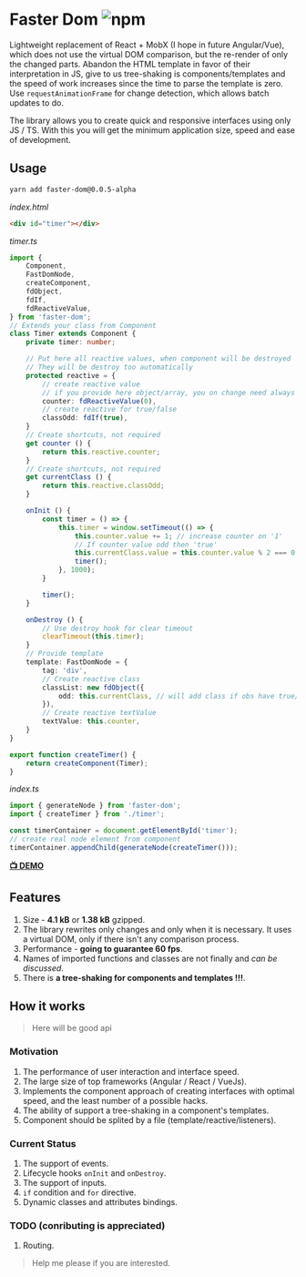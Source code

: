 # Faster Dom ![npm](https://img.shields.io/npm/v/faster-dom.svg)

Lightweight replacement of React + MobX (I hope in future Angular/Vue), which does not use the virtual DOM comparison, but the re-render of only the changed parts. Abandon the HTML template in favor of their interpretation in JS, give to us tree-shaking is components/templates and the speed of work increases since the time to parse the template is zero. Use `requestAnimationFrame` for change detection, which allows batch updates to do.

The library allows you to create quick and responsive interfaces using only JS / TS. With this you will get the minimum application size, speed and ease of development.

## Usage
```sh
yarn add faster-dom@0.0.5-alpha
```

*index.html*
```html
<div id="timer"></div>
```

*timer.ts*
```ts
import {
    Component,
    FastDomNode,
    createComponent,
    fdObject,
    fdIf,
    fdReactiveValue,
} from 'faster-dom';
// Extends your class from Component
class Timer extends Component {
    private timer: number;

    // Put here all reactive values, when component will be destroyed
    // They will be destroy too automatically
    protected reactive = {
        // create reactive value
        // if you provide here object/array, you on change need always return new one, not link on previous
        counter: fdReactiveValue(0),
        // create reactive for true/false
        classOdd: fdIf(true),
    }
    // Create shortcuts, not required
    get counter () {
        return this.reactive.counter;
    }
    // Create shortcuts, not required
    get currentClass () {
        return this.reactive.classOdd;
    }

    onInit () {
        const timer = () => {
            this.timer = window.setTimeout(() => {
                this.counter.value += 1; // increase counter on '1'
                // If counter value odd then 'true'
                this.currentClass.value = this.counter.value % 2 === 0 ? true : false;
                timer();
            }, 1000);
        }

        timer();
    }

    onDestroy () {
        // Use destroy hook for clear timeout
        clearTimeout(this.timer);
    }
    // Provide template
    template: FastDomNode = {
        tag: 'div',
        // Create reactive class
        classList: new fdObject({
            odd: this.currentClass, // will add class if obs have true/value
        }),
        // Create reactive textValue
        textValue: this.counter,
    }
}

export function createTimer() {
    return createComponent(Timer);
}
```

*index.ts*
```ts
import { generateNode } from 'faster-dom';
import { createTimer } from './timer';

const timerContainer = document.getElementById('timer');
// create real node element from component
timerContainer.appendChild(generateNode(createTimer()));
```

**[📺 DEMO](https://pxyup.github.io/FastDom/)**

## Features
1. Size - **4.1 kB** or **1.38 kB** gzipped.
2. The library rewrites only changes and only when it is necessary. It uses a virtual DOM, only if there isn't any comparison process.
3. Performance - **going to guarantee 60 fps**.
4. Names of imported functions and classes are not finally and *can be discussed*.
5. There is **a tree-shaking for components and templates !!!**.    

## How it works
> Here will be good api

### Motivation

1. The performance of user interaction and interface speed.
2. The large size of top frameworks (Angular / React / VueJs).
3. Implements the component approach of creating interfaces with optimal speed, and the least number of a possible hacks.
4. The ability of support a tree-shaking in a component's templates.
5. Component should be splited by a file (template/reactive/listeners).

### Current Status

1. The support of events.
2. Lifecycle hooks `onInit` and `onDestroy`.
3. The support of inputs.
4. `if` condition and `for` directive.
5. Dynamic classes and attributes bindings.

### TODO (conributing is appreciated)
1. Routing.

> Help me please if you are interested.
